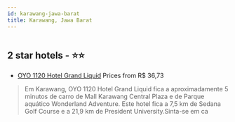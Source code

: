 ```yaml
---
id: karawang-jawa-barat
title: Karawang, Jawa Barat
---
```


<center><img src="https://i.travelapi.com/hotels/43000000/42360000/42356800/42356717/b5639371_z.jpg" alt="" /></center>


##  2 star hotels - ⭐️⭐️

-    [OYO 1120 Hotel Grand Liquid](https://www.hurb.com/br/aud/https://www.hurb.com/br/hotels/karawang/oyo-1120-hotel-grand-liquid-HT-807D?cmp=18055) Prices from R$ 36,73
   > Em Karawang, OYO 1120 Hotel Grand Liquid fica a aproximadamente 5 minutos de carro de Mall Karawang Central Plaza e de Parque aquático Wonderland Adventure.  Este hotel fica a 7,5 km de Sedana Golf Course e a 21,9 km de President University.Sinta-se em ca
